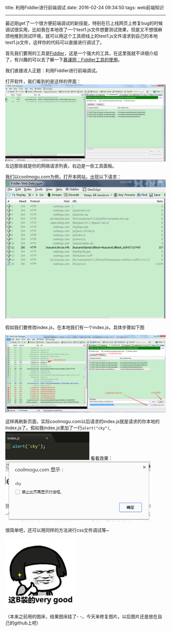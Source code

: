 title: 利用Fiddler进行前端调试
date: 2016-02-24 09:34:50
tags: web前端知识

---
最近刚get了一个很方便前端调试的新技能，特别在已上线网页上修复bug的时候调试很实用，比如我在本地改了一个test1.js文件想要测试效果，但是又不想很麻烦地推到测试环境，就可以用这个工具把线上的test1.js文件请求到自己的本地test1.js文件，这样你的代码可以直接进行调试了。

首先我们要用的工具是[Fiddler](http://www.telerik.com/fiddler)，这是一个强大的工具，在这里我就不详细介绍了，有兴趣的可以去了解一下[慕课网：Fiddler工具的使用](http://www.imooc.com/learn/37)。

我们直接进入正题：利用Fiddler进行前端调试。

打开软件，我们看到的是这样的界面：
![软件界面](https://raw.githubusercontent.com/cky917/blog/master/themes/mabao-theme/source/img/1.png)
左边那些就是你的网络请求列表，右边是一些工具面板。

我们以coolmogu.com为例，打开本网站，出现以下请求：
![](https://raw.githubusercontent.com/cky917/blog/master/themes/mabao-theme/source/img/2.png)

假如我们要修改index.js，在本地我们有一个index.js，具体步骤如下图

![](https://raw.githubusercontent.com/cky917/blog/master/themes/mabao-theme/source/img/4.png)

这样再刷新页面，实际coolmogu.com以后请求的index.js就是请求的你本地的Index.js了。假如我index.js里加了一行`alert("cky")`, ![](https://raw.githubusercontent.com/cky917/blog/master/themes/mabao-theme/source/img/3.png) 看看效果：
![](https://raw.githubusercontent.com/cky917/blog/master/themes/mabao-theme/source/img/5.png)

很简单吧，还可以用同样的方法进行css文件调试等~

![](https://raw.githubusercontent.com/cky917/blog/master/themes/mabao-theme/source/img/6.jpg)

（本来之前用的图床，结果图床挂了- -，今天来修复图片。以后图片还是放在自己的github上吧）